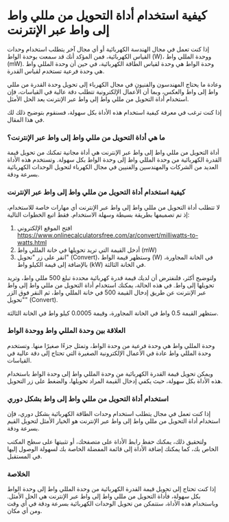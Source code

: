 كيفية استخدام أداة التحويل من مللي واط إلى واط عبر الإنترنت
===========================================================

إذا كنت تعمل في مجال الهندسة الكهربائية أو أي مجال آخر يتطلب استخدام وحدات القياس الكهربائية، فمن المؤكد أنك قد سمعت بوحدة الواط (W)، ووحدة المللي واط (mW). وحدة الواط هي وحدة لقياس الطاقة الكهربائية، في حين أن وحدة المللي واط هي وحدة فرعية تستخدم لقياس القدرة.

وعادة ما يحتاج المهندسون والفنيون في مجال الكهرباء إلى تحويل وحدة القدرة من مللي واط إلى واط والعكس، وبما أن الأعمال الإلكترونية تتطلب دقة عالية في القياسات، فإن استخدام أداة التحويل من مللي واط إلى واط عبر الإنترنت يعد الحل الأمثل.

إذا كنت ترغب في معرفة كيفية استخدام هذه الأداة بكل سهولة، فسنقوم بتوضيح ذلك لك في هذا المقال.

### ما هي أداة التحويل من مللي واط إلى واط عبر الإنترنت؟

أداة التحويل من مللي واط إلى واط عبر الإنترنت هي أداة مجانية تمكنك من تحويل قيمة القدرة الكهربائية من وحدة المللي واط إلى وحدة الواط بكل سهولة. وتستخدم هذه الأداة العديد من الشركات والمهندسين والفنيين في مجال الكهرباء لتحويل الوحدات الكهربائية بسرعة ودقة.

### كيفية استخدام أداة التحويل من مللي واط إلى واط عبر الإنترنت

لا تتطلب أداة التحويل من مللي واط إلى واط عبر الإنترنت أي مهارات خاصة للاستخدام، إذ تم تصميمها بطريقة بسيطة وسهلة الاستخدام. فقط اتبع الخطوات التالية:

1. افتح الموقع الإلكتروني <https://www.onlinecalculatorsfree.com/ar/convert/milliwatts-to-watts.html>
2. أدخل القيمة التي تريد تحويلها في خانة المللي واط (mW)
3. انقر على زر "تحويل" (Convert)، وستظهر قيمة الواط (W) في الخانة المجاورة، بالإضافة إلى قيمة الكيلو واط (kW) في الخانة الثالثة.

ولتوضيح أكثر، فلنفترض أن لديك قيمة قدرة كهربائية محددة تبلغ 500 مللي واط، وتريد تحويلها إلى واط. في هذه الحالة، يمكنك استخدام أداة التحويل من مللي واط إلى واط عبر الإنترنت عن طريق إدخال القيمة 500 في خانة المللي واط، ثم النقر فوق الزر "تحويل" (Convert).

ستظهر القيمة 0.5 واط في الخانة المجاورة، وقيمة 0.0005 كيلو واط في الخانة الثالثة.

### العلاقة بين وحدة المللي واط ووحدة الواط

وحدة المللي واط هي وحدة فرعية من وحدة الواط، وتمثل جزءًا صغيرًا منها. وتستخدم وحدة المللي واط عادة في الأعمال الإلكترونية الصغيرة التي تحتاج إلى دقة عالية في القياسات.

ويمكن تحويل قيمة القدرة الكهربائية من وحدة المللي واط إلى وحدة الواط باستخدام هذه الأداة بكل سهولة، حيث يكفي إدخال القيمة المراد تحويلها، والضغط على زر التحويل.

### استخدام أداة التحويل من مللي واط إلى واط بشكل دوري

إذا كنت تعمل في مجال يتطلب استخدام وحدات الطاقة الكهربائية بشكل دوري، فإن استخدام أداة التحويل من مللي واط إلى واط عبر الإنترنت هو الخيار الأمثل لتحويل القيم بسرعة ودقة.

ولتحقيق ذلك، يمكنك حفظ رابط الأداة على متصفحك، أو تثبيتها على سطح المكتب الخاص بك، كما يمكنك إضافة الأداة إلى قائمة المفضلة الخاصة بك لسهولة الوصول إليها في المستقبل.

### الخلاصة

إذا كنت تحتاج إلى تحويل قيمة القدرة الكهربائية من وحدة المللي واط إلى وحدة الواط بكل سهولة، فأداة التحويل من مللي واط إلى واط عبر الإنترنت هي الحل الأمثل. وباستخدام هذه الأداة، ستتمكن من تحويل الوحدات الكهربائية بسرعة ودقة في أي وقت ومن أي مكان.